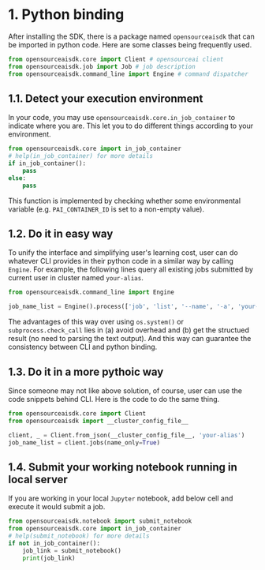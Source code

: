# 1. Python binding

After installing the SDK, there is a package named `opensourceaisdk` that can be imported in python code. Here are some classes being frequently used.

```python
from opensourceaisdk.core import Client # opensourceai client
from opensourceaisdk.job import Job # job description
from opensourceaisdk.command_line import Engine # command dispatcher
```

## 1.1. Detect your execution environment

In your code, you may use `opensourceaisdk.core.in_job_container` to indicate where you are. This let you to do different things according to your environment.

```python
from opensourceaisdk.core import in_job_container
# help(in_job_container) for more details
if in_job_container():
    pass
else:
    pass
```

This function is implemented by checking whether some environmental variable (e.g. `PAI_CONTAINER_ID` is set to a non-empty value).

## 1.2. Do it in easy way

To unify the interface and simplifying user's learning cost, user can do whatever CLI provides in their python code in a similar way by calling `Engine`. For example, the following lines query all existing jobs submitted by current user in cluster named `your-alias`.

```python
from opensourceaisdk.command_line import Engine

job_name_list = Engine().process(['job', 'list', '--name', '-a', 'your-alias'])
```

The advantages of this way over using `os.system()` or `subprocess.check_call` lies in (a) avoid overhead and (b) get the structued result (no need to parsing the text output). And this way can guarantee the consistency between CLI and python binding.

## 1.3. Do it in a more pythoic way

Since someone may not like above solution, of course, user can use the code snippets behind CLI. Here is the code to do the same thing.

```python
from opensourceaisdk.core import Client
from opensourceaisdk import __cluster_config_file__

client, _ = Client.from_json(__cluster_config_file__, 'your-alias')
job_name_list = client.jobs(name_only=True)
```

## 1.4. Submit your working notebook running in local server

If you are working in your local `Jupyter` notebook, add below cell and execute it would submit a job.

```python
from opensourceaisdk.notebook import submit_notebook
from opensourceaisdk.core import in_job_container
# help(submit_notebook) for more details
if not in_job_container():
    job_link = submit_notebook()
    print(job_link)
```